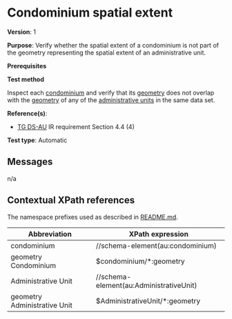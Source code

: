 # Condominium spatial extent

**Version**: 1

**Purpose**: Verify whether the spatial extent of a condominium is not part of the geometry representing the spatial extent of an administrative unit.

**Prerequisites**

**Test method**

Inspect each [condominium](#condominium)  and verify that its [geometry](#geometryCondominium) does not overlap with the [geometry](#geometryAdministrativeUnit) of any of the [administrative units](#AdministrativeUnit) in the same data set.

**Reference(s)**: 

* [TG DS-AU](http://inspire.ec.europa.eu/id/ats/data-au/3.1/au-dc/README#ref_TG_DS_AU) IR requirement Section 4.4 (4)

**Test type**: Automatic

## Messages

n/a

## Contextual XPath references

The namespace prefixes used as described in [README.md](http://inspire.ec.europa.eu/id/ats/data-au/3.1/au-dc/README#namespaces).

Abbreviation                                               |  XPath expression
---------------------------------------------------------- | -------------------------------------------------------------------------
condominium<a name="condominium"></a>   | //schema-element(au:condominium)
geometry Condominium <a name="geometryCondominium"></a>   | $condominium/*:geometry
Administrative Unit <a name="AdministrativeUnit"></a>   | //schema-element(au:AdministrativeUnit)
geometry Administrative Unit <a name="geometryAdministrativeUnit"></a>  | $AdministrativeUnit/*:geometry
